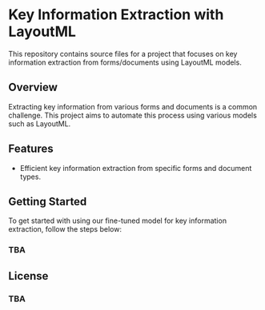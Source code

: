 # Key Information Extraction with LayoutML

This repository contains source files for a project that focuses on key information extraction from forms/documents using LayoutML models. 

## Overview

Extracting key information from various forms and documents is a common challenge. This project aims to automate this process using various models such as LayoutML.

## Features

- Efficient key information extraction from specific forms and document types.

## Getting Started

To get started with using our fine-tuned model for key information extraction, follow the steps below:
### TBA


## License

### TBA
